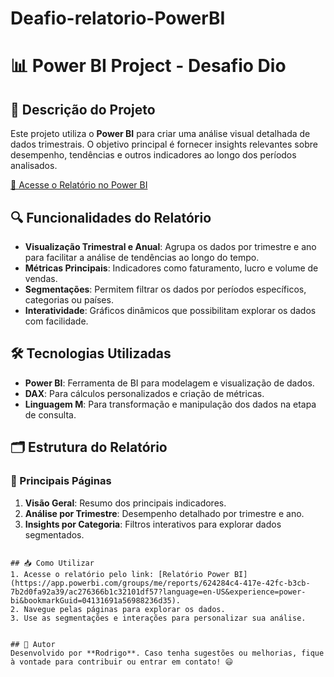 # Deafio-relatorio-PowerBI
# 📊 Power BI Project - Desafio Dio

## 📌 Descrição do Projeto
Este projeto utiliza o **Power BI** para criar uma análise visual detalhada de dados trimestrais. O objetivo principal é fornecer insights relevantes sobre desempenho, tendências e outros indicadores ao longo dos períodos analisados.

[🔗 Acesse o Relatório no Power BI](https://app.powerbi.com/groups/me/reports/624284c4-417e-42fc-b3cb-7b2d0fa92a39/ac276366b1c32101df57?language=en-US&experience=power-bi&bookmarkGuid=04131691a56988236d35)

## 🔍 Funcionalidades do Relatório
- **Visualização Trimestral e Anual**: Agrupa os dados por trimestre e ano para facilitar a análise de tendências ao longo do tempo.
- **Métricas Principais**: Indicadores como faturamento, lucro e volume de vendas.
- **Segmentações**: Permitem filtrar os dados por períodos específicos, categorias ou países.
- **Interatividade**: Gráficos dinâmicos que possibilitam explorar os dados com facilidade.

## 🛠 Tecnologias Utilizadas
- **Power BI**: Ferramenta de BI para modelagem e visualização de dados.
- **DAX**: Para cálculos personalizados e criação de métricas.
- **Linguagem M**: Para transformação e manipulação dos dados na etapa de consulta.

## 🗂 Estrutura do Relatório
### 🔹 Principais Páginas
1. **Visão Geral**: Resumo dos principais indicadores.
2. **Análise por Trimestre**: Desempenho detalhado por trimestre e ano.
3. **Insights por Categoria**: Filtros interativos para explorar dados segmentados.

  ```

## 📥 Como Utilizar
1. Acesse o relatório pelo link: [Relatório Power BI](https://app.powerbi.com/groups/me/reports/624284c4-417e-42fc-b3cb-7b2d0fa92a39/ac276366b1c32101df57?language=en-US&experience=power-bi&bookmarkGuid=04131691a56988236d35).
2. Navegue pelas páginas para explorar os dados.
3. Use as segmentações e interações para personalizar sua análise.


## 📌 Autor
Desenvolvido por **Rodrigo**. Caso tenha sugestões ou melhorias, fique à vontade para contribuir ou entrar em contato! 😃

